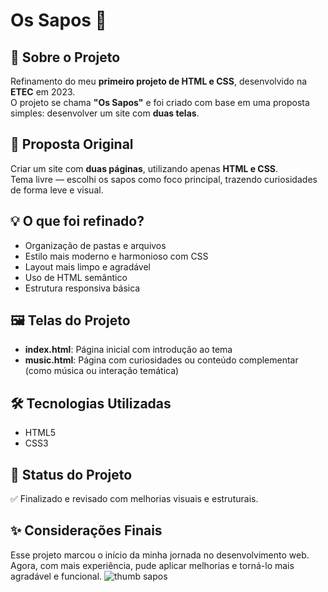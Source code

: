 # Os Sapos 🐸

## 📌 Sobre o Projeto  
Refinamento do meu **primeiro projeto de HTML e CSS**, desenvolvido na **ETEC** em 2023.  
O projeto se chama **"Os Sapos"** e foi criado com base em uma proposta simples: desenvolver um site com **duas telas**.

## 🎯 Proposta Original  
Criar um site com **duas páginas**, utilizando apenas **HTML e CSS**.  
Tema livre — escolhi os sapos como foco principal, trazendo curiosidades de forma leve e visual.

## 💡 O que foi refinado?  
- Organização de pastas e arquivos  
- Estilo mais moderno e harmonioso com CSS  
- Layout mais limpo e agradável  
- Uso de HTML semântico  
- Estrutura responsiva básica

## 🖼️ Telas do Projeto  
- **index.html**: Página inicial com introdução ao tema  
- **music.html**: Página com curiosidades ou conteúdo complementar (como música ou interação temática)

## 🛠️ Tecnologias Utilizadas  
- HTML5  
- CSS3  

## 🚀 Status do Projeto  
✅ Finalizado e revisado com melhorias visuais e estruturais.

## ✨ Considerações Finais  
Esse projeto marcou o início da minha jornada no desenvolvimento web. Agora, com mais experiência, pude aplicar melhorias e torná-lo mais agradável e funcional.
![thumb sapos](https://github.com/user-attachments/assets/22a6da52-c25c-4318-ac13-7a9c8141a446)

